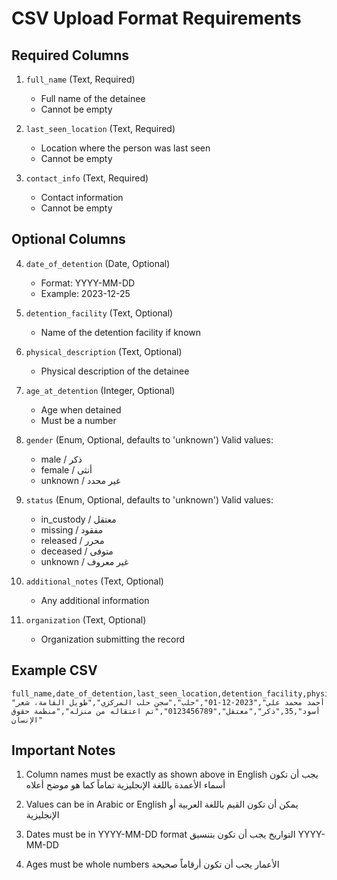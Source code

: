 # CSV Upload Format Requirements

## Required Columns
1. `full_name` (Text, Required)
   - Full name of the detainee
   - Cannot be empty

2. `last_seen_location` (Text, Required)
   - Location where the person was last seen
   - Cannot be empty

3. `contact_info` (Text, Required)
   - Contact information
   - Cannot be empty

## Optional Columns
4. `date_of_detention` (Date, Optional)
   - Format: YYYY-MM-DD
   - Example: 2023-12-25

5. `detention_facility` (Text, Optional)
   - Name of the detention facility if known

6. `physical_description` (Text, Optional)
   - Physical description of the detainee

7. `age_at_detention` (Integer, Optional)
   - Age when detained
   - Must be a number

8. `gender` (Enum, Optional, defaults to 'unknown')
   Valid values:
   - male / ذكر
   - female / أنثى
   - unknown / غير محدد

9. `status` (Enum, Optional, defaults to 'unknown')
   Valid values:
   - in_custody / معتقل
   - missing / مفقود
   - released / محرر
   - deceased / متوفى
   - unknown / غير معروف

10. `additional_notes` (Text, Optional)
    - Any additional information

11. `organization` (Text, Optional)
    - Organization submitting the record

## Example CSV
```csv
full_name,date_of_detention,last_seen_location,detention_facility,physical_description,age_at_detention,gender,status,contact_info,additional_notes,organization
"أحمد محمد علي","2023-12-01","حلب","سجن حلب المركزي","طويل القامة، شعر أسود",35,"ذكر","معتقل","0123456789","تم اعتقاله من منزله","منظمة حقوق الإنسان"
```

## Important Notes

1. Column names must be exactly as shown above in English
   يجب أن تكون أسماء الأعمدة باللغة الإنجليزية تماماً كما هو موضح أعلاه

2. Values can be in Arabic or English
   يمكن أن تكون القيم باللغة العربية أو الإنجليزية

3. Dates must be in YYYY-MM-DD format
   التواريخ يجب أن تكون بتنسيق YYYY-MM-DD

4. Ages must be whole numbers
   الأعمار يجب أن تكون أرقاماً صحيحة